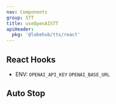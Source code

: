 ```yaml
---
nav: Components
group: STT
title: useOpenAISTT
apiHeader:
  pkg: '@lobehub/tts/react'
---
```


## React Hooks

- ENV: `OPENAI_API_KEY` `OPENAI_BASE_URL`

<code src="./demos/index.tsx" nopadding></code>

## Auto Stop

<code src="./demos/AutoStop.tsx" nopadding></code>
